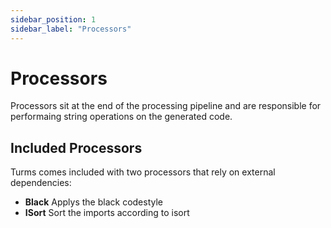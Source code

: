 ```yaml
---
sidebar_position: 1
sidebar_label: "Processors"
---
```


# Processors

Processors sit at the end of the processing pipeline and are responsible for performaing string
operations on the generated code.

## Included Processors

Turms comes included with two processors that rely on external dependencies:

- **Black** Applys the black codestyle
- **ISort** Sort the imports according to isort
